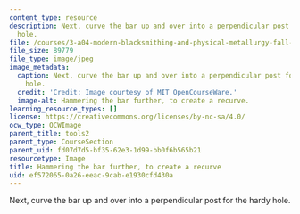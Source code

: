 ```yaml
---
content_type: resource
description: Next, curve the bar up and over into a perpendicular post for the hardy
  hole.
file: /courses/3-a04-modern-blacksmithing-and-physical-metallurgy-fall-2008/ef5720650a26eeac9cabe1930cfd430a_140.jpg
file_size: 89779
file_type: image/jpeg
image_metadata:
  caption: Next, curve the bar up and over into a perpendicular post for the hardy
    hole.
  credit: 'Credit: Image courtesy of MIT OpenCourseWare.'
  image-alt: Hammering the bar further, to create a recurve.
learning_resource_types: []
license: https://creativecommons.org/licenses/by-nc-sa/4.0/
ocw_type: OCWImage
parent_title: tools2
parent_type: CourseSection
parent_uid: fd07d7d5-bf35-62e3-1d99-bb0f6b565b21
resourcetype: Image
title: Hammering the bar further, to create a recurve
uid: ef572065-0a26-eeac-9cab-e1930cfd430a
---
```

Next, curve the bar up and over into a perpendicular post for the hardy hole.